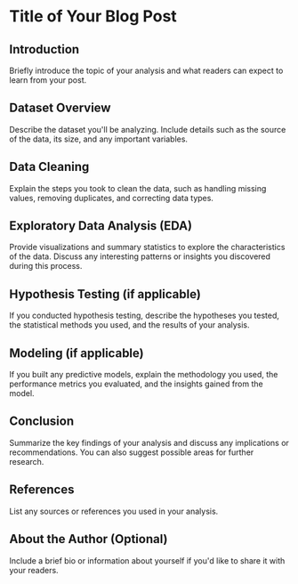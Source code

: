 # Title of Your Blog Post

## Introduction
Briefly introduce the topic of your analysis and what readers can expect to learn from your post.

## Dataset Overview
Describe the dataset you'll be analyzing. Include details such as the source of the data, its size, and any important variables.

## Data Cleaning
Explain the steps you took to clean the data, such as handling missing values, removing duplicates, and correcting data types.

## Exploratory Data Analysis (EDA)
Provide visualizations and summary statistics to explore the characteristics of the data. Discuss any interesting patterns or insights you discovered during this process.

## Hypothesis Testing (if applicable)
If you conducted hypothesis testing, describe the hypotheses you tested, the statistical methods you used, and the results of your analysis.

## Modeling (if applicable)
If you built any predictive models, explain the methodology you used, the performance metrics you evaluated, and the insights gained from the model.

## Conclusion
Summarize the key findings of your analysis and discuss any implications or recommendations. You can also suggest possible areas for further research.

## References
List any sources or references you used in your analysis.

## About the Author (Optional)
Include a brief bio or information about yourself if you'd like to share it with your readers.

